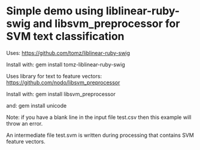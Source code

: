 # Simple demo using liblinear-ruby-swig and libsvm_preprocessor for SVM text classification

Uses:   https://github.com/tomz/liblinear-ruby-swig

Install with: gem install tomz-liblinear-ruby-swig

Uses library for text to feature vectors: https://github.com/nodo/libsvm_preprocessor

Install with: gem install libsvm_preprocessor

and: gem install unicode

Note: if you have a blank line in the input file test.csv then this example will throw an error.

An intermediate file test.svm is written during processing that contains SVM feature vectors.
